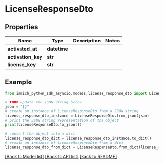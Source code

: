 # LicenseResponseDto


## Properties

Name | Type | Description | Notes
------------ | ------------- | ------------- | -------------
**activated_at** | **datetime** |  | 
**activation_key** | **str** |  | 
**license_key** | **str** |  | 

## Example

```python
from immich_python_sdk_asyncio.models.license_response_dto import LicenseResponseDto

# TODO update the JSON string below
json = "{}"
# create an instance of LicenseResponseDto from a JSON string
license_response_dto_instance = LicenseResponseDto.from_json(json)
# print the JSON string representation of the object
print(LicenseResponseDto.to_json())

# convert the object into a dict
license_response_dto_dict = license_response_dto_instance.to_dict()
# create an instance of LicenseResponseDto from a dict
license_response_dto_from_dict = LicenseResponseDto.from_dict(license_response_dto_dict)
```
[[Back to Model list]](../README.md#documentation-for-models) [[Back to API list]](../README.md#documentation-for-api-endpoints) [[Back to README]](../README.md)


